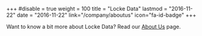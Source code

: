 +++
#disable = true
weight = 100
title = "Locke Data"
lastmod = "2016-11-22"
date = "2016-11-22"
link="/company/aboutus"
icon="fa-id-badge"
+++

Want to know a bit more about Locke Data? Read our [About Us](/company/aboutus) page.